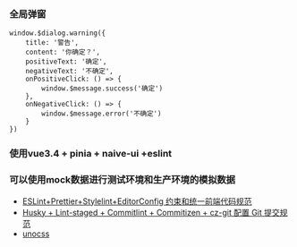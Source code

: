 ### 全局弹窗
```
window.$dialog.warning({
	title: '警告',
	content: '你确定？',
	positiveText: '确定',
	negativeText: '不确定',
	onPositiveClick: () => {
		window.$message.success('确定')
	},
	onNegativeClick: () => {
		window.$message.error('不确定')
	}
})
```

### 使用vue3.4 + pinia + naive-ui +eslint

### 可以使用mock数据进行测试环境和生产环境的模拟数据

- [ESLint+Prettier+Stylelint+EditorConfig 约束和统一前端代码规范](https://blog.csdn.net/u013737132/article/details/130190788)
- [Husky + Lint-staged + Commitlint + Commitizen + cz-git 配置 Git 提交规范](https://blog.csdn.net/u013737132/article/details/130191363)
- [unocss](https://uno.antfu.me/)
